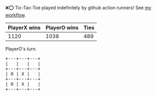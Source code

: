 :x::o: Tic-Tac-Toe played indefinitely by github action runners! See [my workflow](.github/workflows/play.yaml).

|PlayerX wins|PlayerO wins|Ties|
|-|-|-|
|1120|1038|489|

PlayerO's turn.

<pre>
+---+---+---+
|   |   |   |
+---+---+---+
| O | X |   |
+---+---+---+
| O | X |   |
+---+---+---+
</pre>